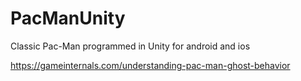 # PacManUnity
Classic Pac-Man programmed in Unity for android and ios

https://gameinternals.com/understanding-pac-man-ghost-behavior
